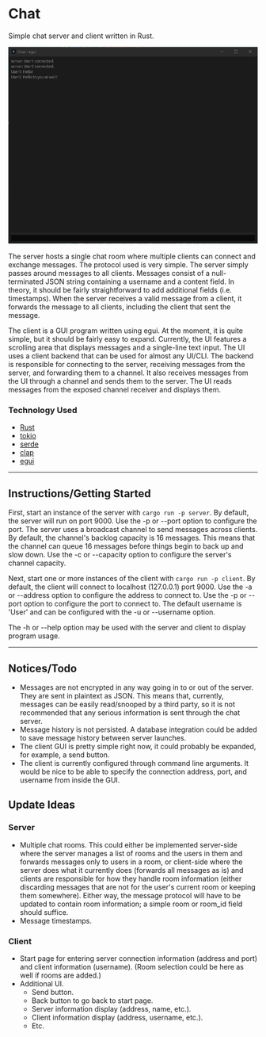 # Chat
Simple chat server and client written in Rust.

![screenshot](https://github.com/anthony-major/chat/blob/main/assets/screenshot.png)

The server hosts a single chat room where multiple clients can connect and exchange messages. The protocol used is very simple. The server simply passes around messages to all clients. Messages consist of a null-terminated JSON string containing a username and a content field. In theory, it should be fairly straightforward to add additional fields (i.e. timestamps). When the server receives a valid message from a client, it forwards the message to all clients, including the client that sent the message.

The client is a GUI program written using egui. At the moment, it is quite simple, but it should be fairly easy to expand. Currently, the UI features a scrolling area that displays messages and a single-line text input. The UI uses a client backend that can be used for almost any UI/CLI. The backend is responsible for connecting to the server, receiving messages from the server, and forwarding them to a channel. It also receives messages from the UI through a channel and sends them to the server. The UI reads messages from the exposed channel receiver and displays them.

### Technology Used
* [Rust](https://www.rust-lang.org/)
* [tokio](https://tokio.rs/)
* [serde](https://serde.rs/)
* [clap](https://docs.rs/clap/)
* [egui](https://www.egui.rs/)

---

## Instructions/Getting Started

First, start an instance of the server with ```cargo run -p server```. By default, the server will run on port 9000. Use the -p or --port option to configure the port. The server uses a broadcast channel to send messages across clients. By default, the channel's backlog capacity is 16 messages. This means that the channel can queue 16 messages before things begin to back up and slow down. Use the -c or --capacity option to configure the server's channel capacity. 

Next, start one or more instances of the client with ```cargo run -p client```. By default, the client will connect to localhost (127.0.0.1) port 9000. Use the -a or --address option to configure the address to connect to. Use the -p or --port option to configure the port to connect to. The default username is 'User' and can be configured with the -u or --username option.

The -h or --help option may be used with the server and client to display program usage.

---

## Notices/Todo
* Messages are not encrypted in any way going in to or out of the server. They are sent in plaintext as JSON. This means that, currently, messages can be easily read/snooped by a third party, so it is not recommended that any serious information is sent through the chat server.
* Message history is not persisted. A database integration could be added to save message history between server launches.
* The client GUI is pretty simple right now, it could probably be expanded, for example, a send button.
* The client is currently configured through command line arguments. It would be nice to be able to specify the connection address, port, and username from inside the GUI.

## Update Ideas
### Server
* Multiple chat rooms. This could either be implemented server-side where the server manages a list of rooms and the users in them and forwards messages only to users in a room, or client-side where the server does what it currently does (forwards all messages as is) and clients are responsible for how they handle room information (either discarding messages that are not for the user's current room or keeping them somewhere). Either way, the message protocol will have to be updated to contain room information; a simple room or room_id field should suffice. 
* Message timestamps.
### Client
* Start page for entering server connection information (address and port) and client information (username). (Room selection could be here as well if rooms are added.)
* Additional UI.
    * Send button.
    * Back button to go back to start page.
    * Server information display (address, name, etc.).
    * Client information display (address, username, etc.).
    * Etc.
